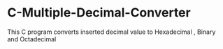 # C-Multiple-Decimal-Converter
This C program converts inserted decimal value to Hexadecimal , Binary and Octadecimal
